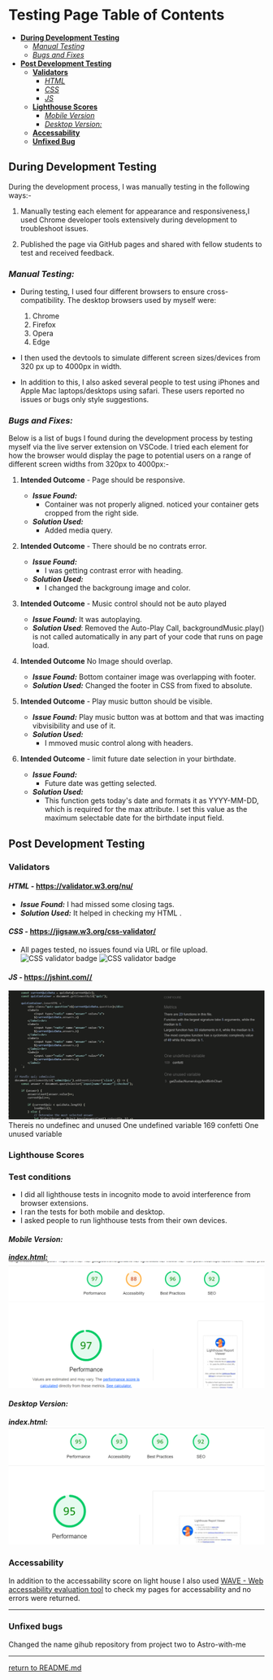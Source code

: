 # Testing Page Table of Contents
* [**During Development Testing**](#during-development-testing)
    * [*Manual Testing*](#manual-testing)
    * [*Bugs and Fixes*](#bugs-and-fixes)
* [**Post Development Testing**](#post-development-testing)
  * [**Validators**](#validators)
      * [*HTML*](#html---httpsvalidatorw3orgnu)
      * [*CSS*](#css---httpsjigsaww3orgcss-validator)
      * [*JS*](#JS---https://jshint.com/-validator)
  * [**Lighthouse Scores**](#lighthouse-scores)
      * [*Mobile Version*](#mobile-version)
      * [*Desktop Version:*](#desktop-version)
  * [**Accessability**](#accessability)
  * [**Unfixed Bug**](#unfixed-bug)

## **During Development Testing**
During the development process, I was manually testing in the following ways:-

1. Manually testing each element for appearance and responsiveness,I used Chrome developer tools extensively during development to troubleshoot issues.
    
2. Published the page via GitHub pages and shared with fellow students to test and received feedback.

### ***Manual Testing:***
* During testing, I used four different browsers to ensure cross-compatibility. The desktop browsers used by myself were:

  1. Chrome
  2. Firefox  
  3. Opera
  4. Edge

* I then used the devtools to simulate different screen sizes/devices from 320 px up to 4000px in width. 
* In addition to this, I also asked several people to test using iPhones and Apple Mac laptops/desktops using safari. These users reported no issues or bugs only style suggestions.

### ***Bugs and Fixes:***

Below is a list of bugs I found during the development process by testing myself via the live server extension on VSCode. I tried each element for how the browser would display the page to potential users on a range of different screen widths from 320px to 4000px:-

1. **Intended Outcome** - Page should be responsive.
    * ***Issue Found:*** 
        * Container was not properly aligned. noticed your container gets cropped from the right side. 
    * ***Solution Used:*** 
        * Added media query.
2. **Intended Outcome** - There should be no contrats error.
    * ***Issue Found:*** 
        * I was getting contrast error with heading. 
    * ***Solution Used:***    
        * I changed the backgroung image and color.


3. **Intended Outcome** - Music control should not be auto played
    * ***Issue Found:*** 
        It was autoplaying.
    * ***Solution Used***:
        Removed the Auto-Play Call, backgroundMusic.play() is not called automatically in any part of your code that runs on page load.

4. **Intended Outcome** No Image should overlap.
    * ***Issue Found:*** 
        Bottom container image was overlapping with footer.
    * ***Solution Used:*** 
        Changed the footer in CSS from fixed to absolute.
    
5. **Intended Outcome** - Play music button should be visible.
    * ***Issue Found:*** 
        Play music button was at bottom and that was imacting vibvisibility and use of it.
    * ***Solution Used:***
        * I mmoved music control along with headers.
6. **Intended Outcome** - limit future date selection in your birthdate.
    * ***Issue Found:***
        * Future date was getting selected.
    * ***Solution Used:***
        * This function gets today's date and formats it as YYYY-MM-DD, which is required for the max attribute. I set this value as the maximum selectable date for the birthdate input field.
    
## **Post Development Testing**
### **Validators**

#### ***HTML*** - https://validator.w3.org/nu/

* ***Issue Found:***
   I had missed some closing tags.
* ***Solution Used:***
    It helped in checking my HTML .

#### ***CSS*** - https://jigsaw.w3.org/css-validator/

* All pages tested, no issues found via URL or file upload.\
![CSS validator badge](https://jigsaw.w3.org/css-validator/images/vcss)
![CSS validator badge](https://jigsaw.w3.org/css-validator/images/vcss-blue)

#### ***JS*** - https://jshint.com//
![JSHINT](docs/screenshots/jshint.png) 
Thereis no undefinec and unused One undefined variable
169	confetti
One unused variable

### **Lighthouse Scores**
### **Test conditions**
* I did all lighthouse tests in incognito mode to avoid interference from browser extensions. 
* I ran the tests for both mobile and desktop. 
* I asked people to run lighthouse tests from their own devices. 
#### ***Mobile Version:***
 ***[index.html:](https://preeticancode.github.io/astro-with-me/)***
    ![Mobile Lighthouse Score for index](docs/lighthouse/lighthouse-mobile-index.png) 


#### ***Desktop Version:***
 ***index.html:***
    ![Desktop Lighthouse Score for index.html](docs/lighthouse/lighthouse-desktop-index.png) 

  
### **Accessability**
In addition to the accessability score on light house I also used [WAVE - Web accessability evaluation tool](https://wave.webaim.org/) to check my pages for accessability and no errors were returned.
***   


### **Unfixed bugs**
Changed the name gihub repository from project two to Astro-with-me
***

[return to README.md](README.md)
